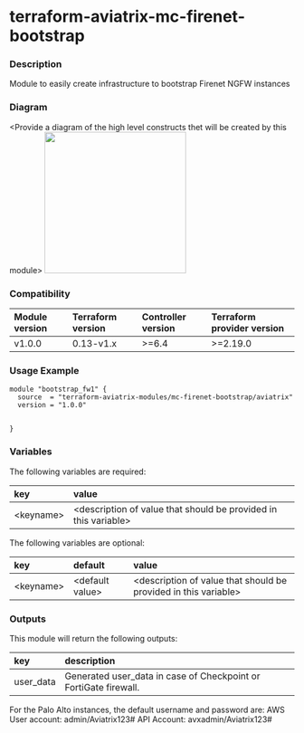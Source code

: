 # terraform-aviatrix-mc-firenet-bootstrap

### Description
Module to easily create infrastructure to bootstrap Firenet NGFW instances

### Diagram
\<Provide a diagram of the high level constructs thet will be created by this module>
<img src="<IMG URL>"  height="250">

### Compatibility
Module version | Terraform version | Controller version | Terraform provider version
:--- | :--- | :--- | :---
v1.0.0 | 0.13-v1.x | >=6.4 | >=2.19.0

### Usage Example
```
module "bootstrap_fw1" {
  source  = "terraform-aviatrix-modules/mc-firenet-bootstrap/aviatrix"
  version = "1.0.0"


}
```

### Variables
The following variables are required:

key | value
:--- | :---
\<keyname> | \<description of value that should be provided in this variable>

The following variables are optional:

key | default | value 
:---|:---|:---
\<keyname> | \<default value> | \<description of value that should be provided in this variable>

### Outputs
This module will return the following outputs:

key | description
:---|:---
user_data | Generated user_data in case of Checkpoint or FortiGate firewall.

For the Palo Alto instances, the default username and password are:
AWS User account: admin/Aviatrix123# API Account: avxadmin/Aviatrix123#